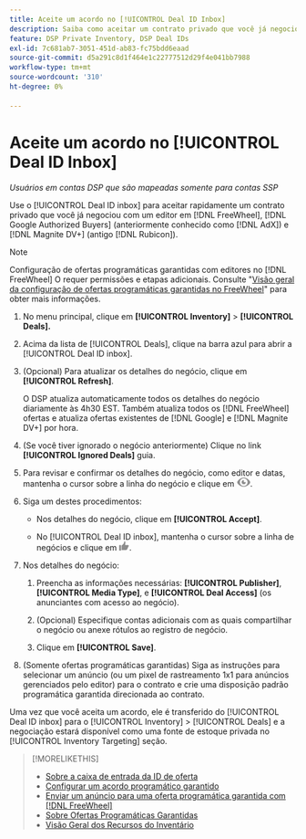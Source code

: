 ```yaml
---
title: Aceite um acordo no [!UICONTROL Deal ID Inbox]
description: Saiba como aceitar um contrato privado que você já negociou com um editor em [!DNL FreeWheel], [!DNL Google Authorized Buyers] (anteriormente conhecido como [!DNL AdX]), and [!DNL Magnite DV+] (antigo [!DNL Rubicon]) usando a Caixa de entrada da ID do contrato.
feature: DSP Private Inventory, DSP Deal IDs
exl-id: 7c681ab7-3051-451d-ab83-fc75bdd6eaad
source-git-commit: d5a291c8d1f464e1c22777512d29f4e041bb7988
workflow-type: tm+mt
source-wordcount: '310'
ht-degree: 0%

---
```


# Aceite um acordo no [!UICONTROL Deal ID Inbox]

*Usuários em contas DSP que são mapeadas somente para contas SSP*

Use o [!UICONTROL Deal ID inbox] para aceitar rapidamente um contrato privado que você já negociou com um editor em [!DNL FreeWheel], [!DNL Google Authorized Buyers] (anteriormente conhecido como [!DNL AdX]) e [!DNL Magnite DV+] (antigo [!DNL Rubicon]).

>[!NOTE]
>
>Configuração de ofertas programáticas garantidas com editores no [!DNL FreeWheel] O requer permissões e etapas adicionais. Consulte &quot;[Visão geral da configuração de ofertas programáticas garantidas no FreeWheel](freewheel-overview.md)&quot; para obter mais informações.

1. No menu principal, clique em **[!UICONTROL Inventory]** > **[!UICONTROL Deals].**

1. Acima da lista de [!UICONTROL Deals], clique na barra azul para abrir a [!UICONTROL Deal ID inbox].

1. (Opcional) Para atualizar os detalhes do negócio, clique em **[!UICONTROL Refresh]**.

   O DSP atualiza automaticamente todos os detalhes do negócio diariamente às 4h30 EST. Também atualiza todos os [!DNL FreeWheel] ofertas e atualiza ofertas existentes de [!DNL Google] e [!DNL Magnite DV+] por hora.

1. (Se você tiver ignorado o negócio anteriormente) Clique no link **[!UICONTROL Ignored Deals]** guia.

1. Para revisar e confirmar os detalhes do negócio, como editor e datas, mantenha o cursor sobre a linha do negócio e clique em ![Revisão](/help/dsp/assets/review.png).

1. Siga um destes procedimentos:

   * Nos detalhes do negócio, clique em **[!UICONTROL Accept]**.

   * No [!UICONTROL Deal ID inbox], mantenha o cursor sobre a linha de negócios e clique em ![Aceitar](/help/dsp/assets/accept.png).

1. Nos detalhes do negócio:
   1. Preencha as informações necessárias: **[!UICONTROL Publisher]**, **[!UICONTROL Media Type]**, e **[!UICONTROL Deal Access]** (os anunciantes com acesso ao negócio).
   1. (Opcional) Especifique contas adicionais com as quais compartilhar o negócio ou anexe rótulos ao registro de negócio.

   1. Clique em **[!UICONTROL Save]**.

1. (Somente ofertas programáticas garantidas) Siga as instruções para selecionar um anúncio (ou um pixel de rastreamento 1x1 para anúncios gerenciados pelo editor) para o contrato e crie uma disposição padrão programática garantida direcionada ao contrato.

Uma vez que você aceita um acordo, ele é transferido do [!UICONTROL Deal ID inbox] para o [!UICONTROL Inventory] > [!UICONTROL Deals] e a negociação estará disponível como uma fonte de estoque privada no [!UICONTROL Inventory Targeting] seção.

>[!MORELIKETHIS]
>
>* [Sobre a caixa de entrada da ID de oferta](deal-id-inbox-about.md)
>* [Configurar um acordo programático garantido](programmatic-guaranteed-set-up.md)
>* [Enviar um anúncio para uma oferta programática garantida com [!DNL FreeWheel]](freewheel-submit.md)
>* [Sobre Ofertas Programáticas Garantidas](programmatic-guaranteed-about.md)
>* [Visão Geral dos Recursos do Inventário](inventory-overview.md)
